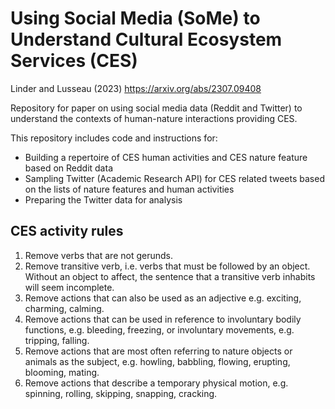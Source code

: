 # Using Social Media (SoMe) to Understand Cultural Ecosystem Services (CES)
Linder and Lusseau (2023)
https://arxiv.org/abs/2307.09408

Repository for paper on using social media data (Reddit and Twitter) to understand the contexts of human-nature interactions providing CES.

This repository includes code and instructions for:
- Building a repertoire of CES human activities and CES nature feature based on Reddit data
- Sampling Twitter (Academic Research API) for CES related tweets based on the lists of nature features and human activities
- Preparing the Twitter data for analysis

## CES activity rules
1.	Remove verbs that are not gerunds.
2.	Remove transitive verb, i.e. verbs that must be followed by an object. Without an object to affect, the sentence that a transitive verb inhabits will seem incomplete. 
3.	Remove actions that can also be used as an adjective e.g. exciting, charming, calming.
4.	Remove actions that can be used in reference to involuntary bodily functions, e.g. bleeding, freezing, or involuntary movements, e.g. tripping, falling.
5.	Remove actions that are most often referring to nature objects or animals as the subject, e.g. howling, babbling, flowing, erupting, blooming, mating.
6.	Remove actions that describe a temporary physical motion, e.g. spinning, rolling, skipping, snapping, cracking.
